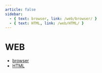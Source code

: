 ```yaml
---
article: false
sidebar:
  - { text: browser, link: /web/browser/ }
  - { text: HTML, link: /web/HTML/ }
---
```


# WEB

* [browser](./browser/)
* [HTML](./HTML/)
